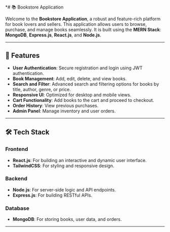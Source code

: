 

*# 📚 Bookstore Application

Welcome to the **Bookstore Application**, a robust and feature-rich platform for book lovers and sellers. This application allows users to browse, purchase, and manage books seamlessly. It is built using the **MERN Stack**: **MongoDB**, **Express.js**, **React.js**, and **Node.js**.

---

## 🚀 Features

- **User Authentication**: Secure registration and login using JWT authentication.
- **Book Management**: Add, edit, delete, and view books.
- **Search and Filter**: Advanced search and filtering options for books by title, author, genre, or price.
- **Responsive UI**: Optimized for desktop and mobile views.
- **Cart Functionality**: Add books to the cart and proceed to checkout.
- **Order History**: View previous purchases.
- **Admin Panel**: Manage inventory and user orders.

---

## 🛠️ Tech Stack

### **Frontend**
- **React.js**: For building an interactive and dynamic user interface.
- **TailwindCSS**: For styling and responsive design.

### **Backend**
- **Node.js**: For server-side logic and API endpoints.
- **Express.js**: For building RESTful APIs.

### **Database**
- **MongoDB**: For storing books, user data, and orders.

---



